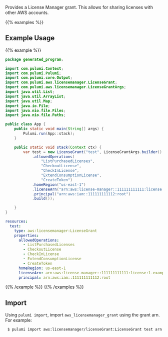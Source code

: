 Provides a License Manager grant. This allows for sharing licenses with other AWS accounts.

{{% examples %}}
## Example Usage
{{% example %}}

```java
package generated_program;

import com.pulumi.Context;
import com.pulumi.Pulumi;
import com.pulumi.core.Output;
import com.pulumi.aws.licensemanager.LicenseGrant;
import com.pulumi.aws.licensemanager.LicenseGrantArgs;
import java.util.List;
import java.util.ArrayList;
import java.util.Map;
import java.io.File;
import java.nio.file.Files;
import java.nio.file.Paths;

public class App {
    public static void main(String[] args) {
        Pulumi.run(App::stack);
    }

    public static void stack(Context ctx) {
        var test = new LicenseGrant("test", LicenseGrantArgs.builder()        
            .allowedOperations(            
                "ListPurchasedLicenses",
                "CheckoutLicense",
                "CheckInLicense",
                "ExtendConsumptionLicense",
                "CreateToken")
            .homeRegion("us-east-1")
            .licenseArn("arn:aws:license-manager::111111111111:license:l-exampleARN")
            .principal("arn:aws:iam::111111111112:root")
            .build());

    }
}
```
```yaml
resources:
  test:
    type: aws:licensemanager:LicenseGrant
    properties:
      allowedOperations:
        - ListPurchasedLicenses
        - CheckoutLicense
        - CheckInLicense
        - ExtendConsumptionLicense
        - CreateToken
      homeRegion: us-east-1
      licenseArn: arn:aws:license-manager::111111111111:license:l-exampleARN
      principal: arn:aws:iam::111111111112:root
```
{{% /example %}}
{{% /examples %}}

## Import

Using `pulumi import`, import `aws_licensemanager_grant` using the grant arn. For example:

```sh
 $ pulumi import aws:licensemanager/licenseGrant:LicenseGrant test arn:aws:license-manager::123456789011:grant:g-01d313393d9e443d8664cc054db1e089
```
 
